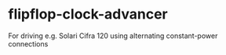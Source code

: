 # flipflop-clock-advancer
For driving e.g. Solari Cifra 120 using alternating constant-power connections
